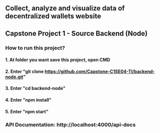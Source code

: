 ## Collect, analyze and visualize data of decentralized wallets website

## Capstone Project 1 - Source Backend (Node)

### How to run this project?

#### 1. At folder you want save this project, open CMD

#### 2. Enter "git clone https://github.com/Capstone-C1SE04-TI/backend-node.git"

#### 3. Enter "cd backend-node"

#### 4. Enter "npm install"

#### 5. Enter "npm start"

### API Documentation: http://localhost:4000/api-docs
